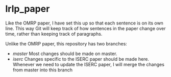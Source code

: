 lrlp_paper
==========

Like the OMRP paper, I have set this up so that each sentence is on its own line.  This way Git will keep track of how sentences in the paper change over time, rather than keeping track of paragraphs.

Unlike the OMRP paper, this repository has two branches:

* *master* Most changes should be made on master.
* *iserc* Changes specific to the ISERC paper should be made here.
    Whenever we need to update the ISERC paper, I will merge the changes from master into this branch

